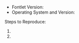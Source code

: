 <!-- Please search existing issues to avoid creating duplicates. -->
<!-- Also please test using the latest builds to make sure your issue has not already been fixed. -->

- Fontlet Version:
- Operating System and Version:

Steps to Reproduce:

1.
2.
